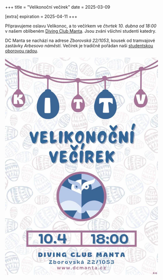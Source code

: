 +++
title = "Velikonoční večírek"
date = 2025-03-09

[extra]
expiration = 2025-04-11
+++

Připravujeme oslavu Velikonoc, a to večírkem ve *čtvrtek 10.&nbsp;dubna od&nbsp;18:00* v&nbsp;našem oblíbeném [Diving Club Manta](http://dcmanta.cz/cafebarmanta.html). Jsou zváni všichni studenti katedry.

<!-- more -->

DC Manta se nachází na adrese *Zborovská 22/1053*, kousek od tramvajové zastávky *Arbesovo náměstí*. Večírek je tradičně pořádan naši [studentskou oborovou radou](https://sor.it.pedf.cuni.cz).

![Velikonoce - pozvánka](letacek.jpg)
